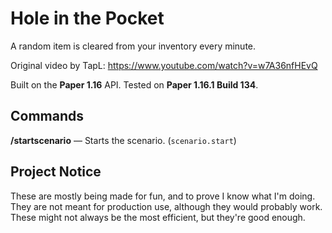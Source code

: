 # Hole in the Pocket
A random item is cleared from your inventory every minute.

Original video by TapL:
https://www.youtube.com/watch?v=w7A36nfHEvQ

Built on the **Paper 1.16** API. Tested on **Paper 1.16.1 Build 134**.

## Commands
**/startscenario** &mdash; Starts the scenario. (`scenario.start`)

## Project Notice
These are mostly being made for fun, and to prove I know what I'm doing. They
are not meant for production use, although they would probably work. These
might not always be the most efficient, but they're good enough.
